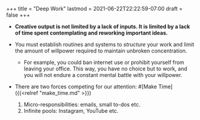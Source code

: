 +++
title = "Deep Work"
lastmod = 2021-06-22T22:22:59-07:00
draft = false
+++

-   **Creative output is not limited by a lack of inputs. It is limited by a lack of time spent contemplating and reworking important ideas.**

-   You must establish routines and systems to _structure_ your work and limit the amount of willpower required to maintain unbroken concentration.
    -   For example, you could ban internet use or prohibit yourself from leaving your office. This way, you have no choice but to work, and you will not endure a constant mental battle with your willpower.

-   There are two forces competing for our attention: #[Make Time]({{<relref "make_time.md" >}})
    1.  Micro-responsibilities: emails, small to-dos etc.
    2.  Infinite pools: Instagram, YouTube etc.